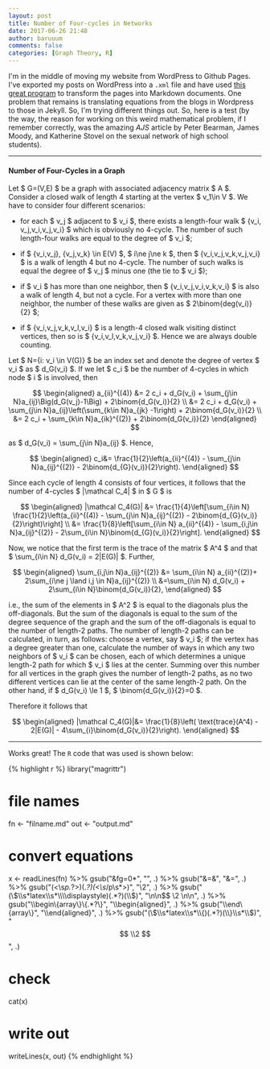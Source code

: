 ```yaml
---
layout: post
title: Number of Four-cycles in Networks
date: 2017-06-26 21:48
author: baruuum
comments: false
categories: [Graph Theory, R]
---
```


I'm in the middle of moving my website from WordPress to Github Pages. I've exported my posts on WordPress into a `.xml` file and have used [this great program](https://github.com/theaob/wpXml2Jekyll) to transform the pages into Markdown documents. One problem that remains is translating equations from the blogs in Wordpress to those in Jekyll. So, I'm trying different things out. So, here is a test (by the way, the reason for working on this weird mathematical problem, if I remember correctly, was the amazing <em>AJS</em> article by Peter Bearman, James Moody, and Katherine Stovel on the sexual network of high school students).

<hr />

#### Number of Four-Cycles in a Graph

Let $ G=(V,E) $ be a graph with associated adjacency matrix $ A $. Consider a closed walk of length 4 starting at the vertex $ v_1\in V $. We have to consider four different scenarios:

- for each $ v_j $ adjacent to $ v_i $, there exists a length-four walk $ \{v_i, v_j,v_i,v_j,v_i\} $ which is obviously no 4-cycle. The number of such length-four walks are equal to the degree of $ v_i $;

- if $ \{v_i,v_j\}, \{v_j,v_k\} \in E(V) $, $ i\ne j\ne k $, then $ \{v_i,v_j,v_k,v_j,v_i\} $ is a walk of length 4 but no 4-cycle. The number of such walks is equal the degree of $ v_j $ minus one (the tie to $ v_i $);

- if $ v_i $ has more than one neighbor, then $ \{v_i,v_j,v_i,v_k,v_i\} $ is also a walk of length 4, but not a cycle. For a vertex with more than one neighbor, the number of these walks are given as $ 2\binom{deg(v_i)}{2} $;

- if $ \{v_i,v_j,v_k,v_l,v_i\} $ is a length-4 closed walk visiting distinct vertices, then so is $ \{v_i,v_l,v_k,v_j,v_i\} $. Hence we are always double counting.


Let $ N=\{i: v_i \in V(G)\} $ be an index set and denote the degree of vertex $ v_i $ as $ d_G(v_i) $. If we let $ c_i $ be the number of 4-cycles in which node $ i $ is involved, then

$$  \begin{aligned} a_{ii}^{(4)} &= 2 c_i + d_G(v_i) + \sum_{j\in N}a_{ij}\Big(d_G(v_j)-1\Big) + 2\binom{d_G(v_i)}{2} \\ &= 2 c_i + d_G(v_i) + \sum_{j\in N}a_{ij}\left(\sum_{k\in N}a_{jk} -1\right) + 2\binom{d_G(v_i)}{2} \\ &= 2 c_i + \sum_{k\in N}a_{ik}^{(2)} + 2\binom{d_G(v_i)}{2} \end{aligned}  $$

as $ d_G(v_i) = \sum_{j\in N}a_{ij} $. Hence,

$$  \begin{aligned} c_i&= \frac{1}{2}\left(a_{ii}^{(4)} - \sum_{j\in N}a_{ij}^{(2)} - 2\binom{d_{G}(v_i)}{2}\right). \end{aligned}  $$

Since each cycle of length 4 consists of four vertices, it follows that the number of 4-cycles $ |\mathcal C_4| $ in $ G $ is

$$  \begin{aligned} |\mathcal C_4(G)| &= \frac{1}{4}\left[\sum_{i\in N} \frac{1}{2}\left(a_{ii}^{(4)} - \sum_{j\in N}a_{ij}^{(2)} - 2\binom{d_{G}(v_i)}{2}\right)\right] \\ &= \frac{1}{8}\left[\sum_{i\in N} a_{ii}^{(4)} - \sum_{i,j\in N}a_{ij}^{(2)} - 2\sum_{i\in N}\binom{d_{G}(v_i)}{2}\right]. \end{aligned}  $$

Now, we notice that the first term is the trace of the matrix $ A^4 $ and that $ \sum_{i\in N} d_G(v_i) = 2|E(G)| $. Further,

$$  \begin{aligned} \sum_{i,j\in N}a_{ij}^{(2)} &= \sum_{i\in N} a_{ii}^{(2)}+ 2\sum_{i\ne j \land i,j \in N}a_{ij}^{(2)} \\ &=\sum_{i\in N} d_G(v_i) + 2\sum_{i\in N}\binom{d_G(v_i)}{2}, \end{aligned}  $$

i.e., the sum of the elements in $ A^2 $ is equal to the diagonals plus the off-diagonals. But the sum of the diagonals is equal to the sum of the degree sequence of the graph and the sum of the off-diagonals is equal to the number of length-2 paths. The number of length-2 paths can be calculated, in turn, as follows: choose a vertex, say $ v_i $; if the vertex has a degree greater than one, calculate the number of ways in which any two neighbors of $ v_i $ can be chosen, each of which determines a unique length-2 path for which $ v_i $ lies at the center. Summing over this number for all vertices in the graph gives the number of length-2 paths, as no two different vertices can lie at the center of the same length-2 path. On the other hand, if $ d_G(v_i) \le 1 $, $ \binom{d_G(v_i)}{2}=0 $.

Therefore it follows that

$$  \begin{aligned} |\mathcal C_4(G)|&= \frac{1}{8}\left( \text{trace}(A^4) - 2|E(G)| - 4\sum_{i}\binom{d_G(v_i)}{2}\right). \end{aligned}  $$

<hr />

Works great! The `R` code that was used is shown below:

{% highlight r %}
library("magrittr")

# file names
fn <- "filname.md"
out <- "output.md"

# convert equations
x <- readLines(fn) %>%
    gsub("&amp;fg=0*", "", .) %>%
    gsub("&amp;=&amp;", "&=", .) %>%
    gsub("(<\\s*p.*?>)(.*?)(<\\s*/p\\s*>)", "\\2", .) %>%
    gsub("(\\$\\s*latex\\s*\\\\displaystyle)(.*?)(\\$)", 
         "\n\n$$ \\2 \n\n", .) %>%
    gsub("\\\\begin\\{array\\}\\{.*?\\}", "\\\\begin{aligned}", .) %>%
    gsub("\\\\end\\{array\\}", "\\\\end{aligned}", .) %>%
    gsub("(\\$\\s*latex\\s*\\{)(.*?)(\\}\\s*\\$)", "$$ \\2 $$", .)

# check
cat(x)

# write out
writeLines(x, out)
{% endhighlight %}

